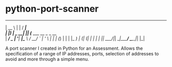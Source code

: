 # python-port-scanner

  _____           _    _____                 
 |  __ \         | |  / ____|                
 | |__) |__  _ __| |_| (___   ___ __ _ _ __  
 |  ___/ _ \| '__| __|\___ \ / __/ _` | '_ \ 
 | |  | (_) | |  | |_ ____) | (_| (_| | | | |
 |_|   \___/|_|   \__|_____/ \___\__,_|_| |_|
                                             
                                             

A port scanner I created in Python for an Assessment. Allows the specification of a range of IP addresses, ports, selection of addresses to avoid and more through a simple menu.
